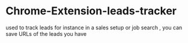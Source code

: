 # Chrome-Extension-leads-tracker
used to track leads for instance in a sales setup or job search , you can save URLs of the leads you have
